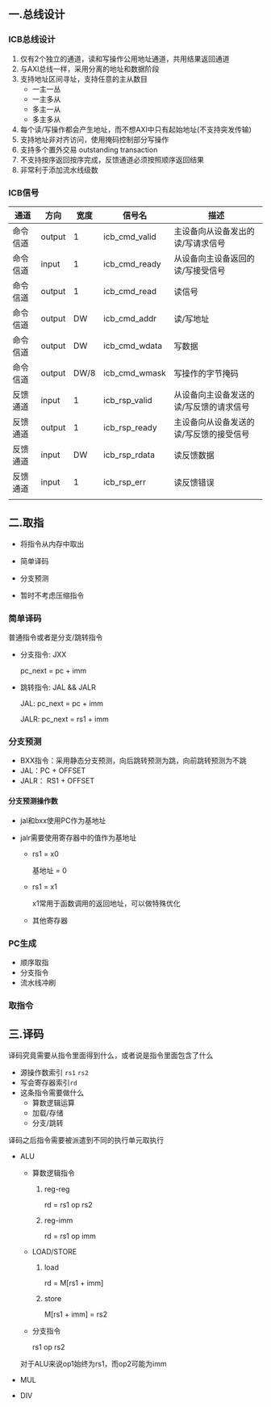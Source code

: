 



## 一.总线设计

### ICB总线设计

1. 仅有2个独立的通道，读和写操作公用地址通道，共用结果返回通道
2. 与AXI总线一样，采用分离的地址和数据阶段
3. 支持地址区间寻址，支持任意的主从数目
    - 一主一丛
    - 一主多从
    - 多主一从
    - 多主多从
4. 每个读/写操作都会产生地址，而不想AXI中只有起始地址(不支持突发传输)
5. 支持地址非对齐访问，使用掩码控制部分写操作
6. 支持多个置外交易 outstanding transaction
7. 不支持按序返回按序完成，反馈通道必须按照顺序返回结果
8. 非常利于添加流水线级数

### ICB信号

| 通道     | 方向   | 宽度 | 信号名        | 描述                                    |
| -------- | ------ | ---- | ------------- | --------------------------------------- |
| 命令信道 | output | 1    | icb_cmd_valid | 主设备向从设备发出的读/写请求信号       |
| 命令信道 | input  | 1    | icb_cmd_ready | 从设备向主设备返回的读/写接受信号       |
| 命令信道 | output | 1    | icb_cmd_read  | 读信号                                  |
| 命令信道 | output | DW   | icb_cmd_addr  | 读/写地址                               |
| 命令信道 | output | DW   | icb_cmd_wdata | 写数据                                  |
| 命令信道 | output | DW/8 | icb_cmd_wmask | 写操作的字节掩码                        |
| 反馈通道 | input  | 1    | icb_rsp_valid | 从设备向主设备发送的读/写反馈的请求信号 |
| 反馈通道 | output | 1    | icb_rsp_ready | 主设备向从设备发送的读/写反馈的接受信号 |
| 反馈通道 | input  | DW   | icb_rsp_rdata | 读反馈数据                              |
| 反馈通道 | input  | 1    | icb_rsp_err   | 读反馈错误                              |
|          |        |      |               |                                         |

## 二.取指

- 将指令从内存中取出

- 简单译码
- 分支预测
- 暂时不考虑压缩指令

### 简单译码

普通指令或者是分支/跳转指令

- 分支指令: JXX

    pc_next = pc + imm

- 跳转指令: JAL && JALR

    JAL: pc_next = pc + imm

    JALR: pc_next = rs1 + imm

### 分支预测

- BXX指令：采用静态分支预测，向后跳转预测为跳，向前跳转预测为不跳
- JAL：PC + OFFSET
- JALR： RS1 + OFFSET

#### 分支预测操作数

- jal和bxx使用PC作为基地址

- jalr需要使用寄存器中的值作为基地址

  - rs1 = x0

    基地址 = 0

  - rs1 = x1

    x1常用于函数调用的返回地址，可以做特殊优化

  - 其他寄存器

### PC生成

- 顺序取指
- 分支指令
- 流水线冲刷

### 取指令



## 三.译码

译码究竟需要从指令里面得到什么，或者说是指令里面包含了什么

- 源操作数索引 `rs1` `rs2`
- 写会寄存器索引`rd`
- 这条指令需要做什么
  - 算数逻辑运算
  - 加载/存储
  - 分支/跳转

译码之后指令需要被派遣到不同的执行单元取执行

- ALU

  - 算数逻辑指令

    1. reg-reg

       rd = rs1 op rs2

    2. reg-imm

       rd = rs1 op imm

  - LOAD/STORE

    1. load

       rd = M[rs1 + imm]

    2. store

       M[rs1 + imm] = rs2

  - 分支指令

    rs1 op rs2

  对于ALU来说op1始终为rs1，而op2可能为imm

- MUL
- DIV